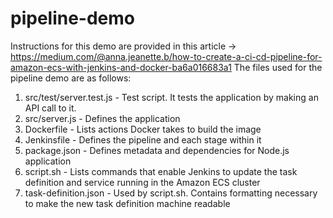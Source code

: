 # pipeline-demo
Instructions for this demo are provided in this article -> https://medium.com/@anna.jeanette.b/how-to-create-a-ci-cd-pipeline-for-amazon-ecs-with-jenkins-and-docker-ba6a016683a1
The files used for the pipeline demo are as follows:
  1. src/test/server.test.js - Test script. It tests the application by making an API call to it.
  2. src/server.js - Defines the application
  3. Dockerfile - Lists actions Docker takes to build the image
  4. Jenkinsfile - Defines the pipeline and each stage within it
  5. package.json - Defines metadata and dependencies for Node.js application
  6. script.sh - Lists commands that enable Jenkins to update the task definition and service running in the Amazon ECS cluster
  7. task-definition.json - Used by script.sh. Contains formatting necessary to make the new task definition machine readable
   

